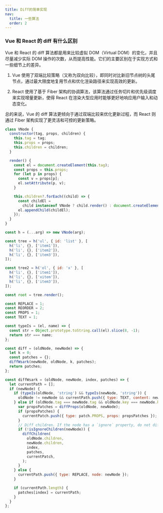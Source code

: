```yaml
---
title: Diff的简单实现
nav:
  title: 一些算法
  order: 2
---
```


### Vue 和 React 的 diff 有什么区别

Vue 和 React 的 diff 算法都是用来比较虚拟 DOM（Virtual DOM）的变化，并且尽量减少实际 DOM 操作的次数，从而提高性能。它们的主要区别在于实现方式和一些细节上的差异。

1. Vue 使用了双端比较策略（又称为双向比较），即同时对比新旧节点树的头尾节点，通过最大限度地复用节点和优化渲染路径来实现高效的更新。

2. React 使用了基于 Fiber 架构的协调算法，该算法通过任务切片和优先级调度来实现增量更新，使得 React 在渲染大型应用时能够更好地响应用户输入和动态变化。

总的来说，Vue 的 diff 算法更倾向于通过双端比较来优化更新过程，而 React 则通过 Fiber 架构实现了更灵活和可控的更新策略。

```js
class VNode {
  constructor(tag, props, children) {
    this.tag = tag;
    this.props = props;
    this.children = children;
  }

  render() {
    const el = document.createElement(this.tag);
    const props = this.props;
    for (let p in props) {
      const v = props[p];
      el.setAttribute(p, v);
    }

    this.children?.forEach((child) => {
      const childEl =
        child instanceof VNode ? child.render() : document.createElement(child);
      el.appendChild(childEl);
    });
  }
}

const h = (...arg) => new VNode(arg);

const tree = h('ul', { id: 'list' }, [
  h('li', {}, ['item1']),
  h('li', {}, ['item2']),
  h('li', {}, ['item3']),
]);

const tree2 = h('ol', { id: 'x' }, [
  h('li', {}, ['item1']),
  h('li', {}, ['xitem']),
  h('li', {}, ['item3']),
]);

const root = tree.render();

const REPLACE = 1;
const REORDER = 2;
const PROPS = 1;
const TEXT = 1;

const typeIs = (el, name) => {
  const str = Object.prototype.toString.call(el).slice(8, -1);
  return str === name;
};

const diff = (oldNode, newNode) => {
  let k = 0;
  const patches = {};
  diffWsark(newNode, oldNode, k, patches);
  return patches;
};

const diffWsark = (oldNode, newNode, index, patches) => {
  let currentPath = [];
  if (newNode) {
    if (typeIs(oldNode, 'string') && typeIs(newNode, 'string')) {
      oldNode != newNode && currentPath.push({ type: TEXT, content: newNode });
    } else if (oldNode.tag === newNode.tag && oldNode.key === newNode.key) {
      var propsPatches = diffProps(oldNode, newNode);
      if (propsPatches) {
        currentPatch.push({ type: patch.PROPS, props: propsPatches });
      }
      // Diff children. If the node has a `ignore` property, do not diff children
      if (!isIgnoreChildren(newNode)) {
        diffChildren(
          oldNode.children,
          newNode.children,
          index,
          patches,
          currentPatch,
        );
      }
    } else {
      currentPath.push({ type: REPLACE, node: newNode });
    }

    if (currentPath.length) {
      patches[index] = currentPath;
    }
  }
};
```
